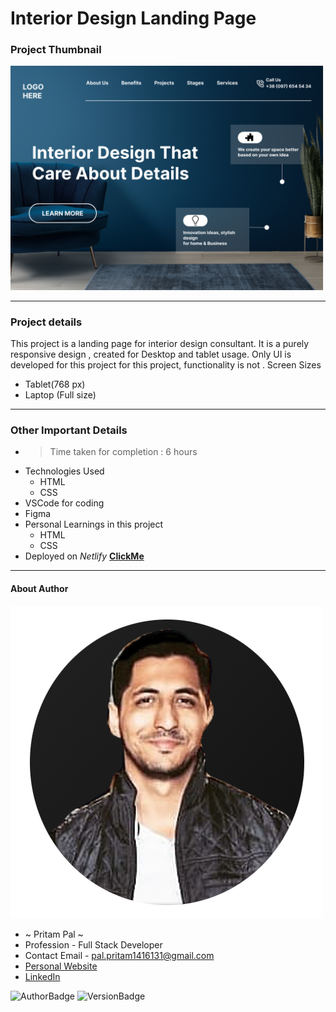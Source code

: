 # Interior Design  Landing Page 

### Project Thumbnail

![ImageThumbnail](./10.png)
***
### Project details
This project is a landing page for interior design consultant. It is a purely responsive design , created for Desktop  and tablet usage. Only UI is developed for this project for this project, functionality is not .
Screen Sizes
- Tablet(768 px)
- Laptop (Full size)


***
### Other Important Details
- >Time taken for completion : 6 hours
- Technologies Used
  - HTML
  - CSS
- VSCode for coding
- Figma
- Personal Learnings in this project 
    - HTML
    - CSS 
- Deployed on *Netlify*  **[ClickMe](https://interiordesignyo.netlify.app/)** 
*** 
#### About Author
![AuthorImage](./circle-profile-pic.png)
- ~ Pritam Pal ~
- Profession - Full Stack Developer
- Contact Email - pal.pritam1416131@gmail.com
- [Personal Website](#)
- [LinkedIn](https://www.linkedin.com/in/pritampal1/)  

![AuthorBadge](https://img.shields.io/badge/Author-Pritam-yellow)
![VersionBadge](https://img.shields.io/badge/Version-1.0.0-lightgrey)
